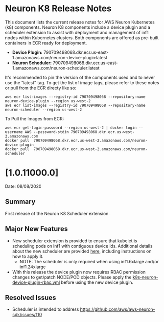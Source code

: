 # Neuron K8 Release Notes

This document lists the current release notes for AWS Neuron Kubernetes (k8) components.  Neuron K8 components include a device plugin and a scheduler extension to assist with deployment and management of inf1 nodes within Kubernetes clusters.  Both components are offered as pre-built containers in ECR ready for deployment.  

* **Device Plugin:** 790709498068.dkr.ecr.us-east-1.amazonaws.com/neuron-device-plugin:latest  
* **Neuron Scheduler:** 790709498068.dkr.ecr.us-east-1.amazonaws.com/neuron-scheduler:latest  
  
It's recommended to pin the version of the components used and to never use the "latest" tag.  To get the list of image tags, please refer to these notes or pull from the ECR directy like so:
```
aws ecr list-images --registry-id 790709498068 --repository-name  neuron-device-plugin --region us-west-2
aws ecr list-images --registry-id 790709498068 --repository-name  neuron-scheduler --region us-west-2
```

To Pull the Images from ECR:
```
aws ecr get-login-password --region us-west-2 | docker login --username AWS --password-stdin 790709498068.dkr.ecr.us-west-2.amazonaws.com
docker pull  790709498068.dkr.ecr.us-west-2.amazonaws.com/neuron-device-plugin
docker pull  790709498068.dkr.ecr.us-west-2.amazonaws.com/neuron-scheduler
```


# [1.0.11000.0]

Date: 08/08/2020

## Summary
First release of the Neuron K8 Scheduler extension.

## Major New Features
* New scheduler extension is provided to ensure that kubelet is scheduling pods on inf1 with contiguous device ids.  Additional details about the new scheduler are provided [here](../docs/neuron-container-tools/k8s-neuron-scheduler.md), including instructions on how to apply it.  
  * NOTE: The scheduler is only required when using inf1.6xlarge and/or inf1.24xlarge
* With this release the device plugin now requires RBAC permission changes to get/patch NODE/POD objects.  Please apply the [k8s-neuron-device-plugin-rbac.yml](../docs/neuron-container-tools/k8s-neuron-device-plugin-rbac.yml) before using the new device plugin.

## Resolved Issues
* Scheduler is intended to address https://github.com/aws/aws-neuron-sdk/issues/110
